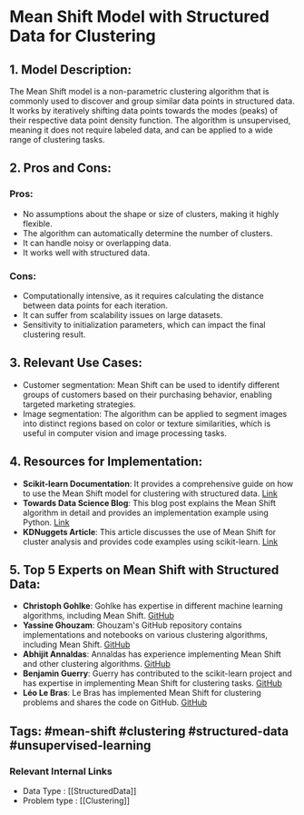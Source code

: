 # Mean Shift Model with Structured Data for Clustering

## 1. Model Description:
The Mean Shift model is a non-parametric clustering algorithm that is commonly used to discover and group similar data points in structured data. It works by iteratively shifting data points towards the modes (peaks) of their respective data point density function. The algorithm is unsupervised, meaning it does not require labeled data, and can be applied to a wide range of clustering tasks.

## 2. Pros and Cons:

### Pros:
- No assumptions about the shape or size of clusters, making it highly flexible.
- The algorithm can automatically determine the number of clusters.
- It can handle noisy or overlapping data.
- It works well with structured data.

### Cons:
- Computationally intensive, as it requires calculating the distance between data points for each iteration.
- It can suffer from scalability issues on large datasets.
- Sensitivity to initialization parameters, which can impact the final clustering result.

## 3. Relevant Use Cases:
- Customer segmentation: Mean Shift can be used to identify different groups of customers based on their purchasing behavior, enabling targeted marketing strategies.
- Image segmentation: The algorithm can be applied to segment images into distinct regions based on color or texture similarities, which is useful in computer vision and image processing tasks.

## 4. Resources for Implementation:
- **Scikit-learn Documentation**: It provides a comprehensive guide on how to use the Mean Shift model for clustering with structured data. [Link](https://scikit-learn.org/stable/modules/generated/sklearn.cluster.mean_shift.html)
- **Towards Data Science Blog**: This blog post explains the Mean Shift algorithm in detail and provides an implementation example using Python. [Link](https://towardsdatascience.com/the-mean-shift-algorithm-1bed62df29c)
- **KDNuggets Article**: This article discusses the use of Mean Shift for cluster analysis and provides code examples using scikit-learn. [Link](https://www.kdnuggets.com/2021/11/mean-shift-python.html)

## 5. Top 5 Experts on Mean Shift with Structured Data:
- **Christoph Gohlke**: Gohlke has expertise in different machine learning algorithms, including Mean Shift. [GitHub](https://github.com/christophgohlke)
- **Yassine Ghouzam**: Ghouzam's GitHub repository contains implementations and notebooks on various clustering algorithms, including Mean Shift. [GitHub](https://github.com/YassineGhouzam)
- **Abhijit Annaldas**: Annaldas has experience implementing Mean Shift and other clustering algorithms. [GitHub](https://github.com/abhijit-annaldas)
- **Benjamin Guerry**: Guerry has contributed to the scikit-learn project and has expertise in implementing Mean Shift for clustering tasks. [GitHub](https://github.com/bguerry)
- **Léo Le Bras**: Le Bras has implemented Mean Shift for clustering problems and shares the code on GitHub. [GitHub](https://github.com/LeoLeguerrier)

## Tags: #mean-shift #clustering #structured-data #unsupervised-learning


 ### Relevant Internal Links
- Data Type : [[StructuredData]]
- Problem type : [[Clustering]]
